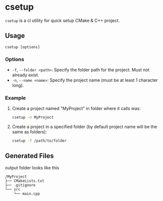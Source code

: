 # csetup

`csetup` is a cl utility for quick setup CMake & C++ project.

## Usage

```
csetup [options]
```

### Options

- `-f`, `--folder <path>`: Specify the folder path for the project. Must not already exist.
- `-n`, `--name <name>`: Specify the project name (must be at least 1 character long).

### Example

1. Create a project named "MyProject" in folder where it calls was:

   ```bash
   csetup -n MyProject
   ```

2. Create a project in a specified folder (by default project name will be the same as folders):

   ```bash
   csetup -f /path/to/folder
   ```

## Generated Files

output folder looks like this

```
/MyProject
├── CMakeLists.txt
├── .gitignore
└── src
    └── main.cpp
```
